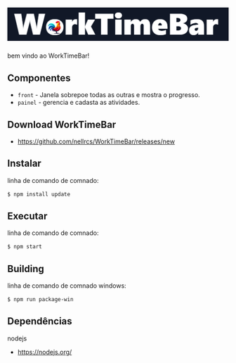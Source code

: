 # ![Logo](src/img/logotipo.png)

bem vindo ao WorkTimeBar!

## Componentes

- `front` - Janela sobrepoe todas as outras e mostra o progresso.
- `painel` - gerencia e cadasta as atividades.

## Download WorkTimeBar

- https://github.com/nellrcs/WorkTimeBar/releases/new


## Instalar

linha de comando de comnado:

```bash
$ npm install update
```

## Executar

linha de comando de comnado:

```bash
$ npm start
```

## Building

linha de comando de comnado windows:

```bash
$ npm run package-win
```

## Dependências

nodejs
- https://nodejs.org/

